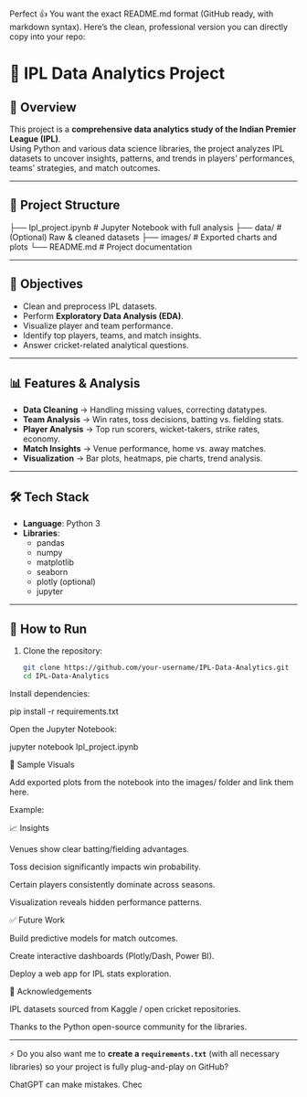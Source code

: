 Perfect 👍 You want the exact README.md format (GitHub ready, with markdown syntax). Here’s the clean, professional version you can directly copy into your repo:

# 🏏 IPL Data Analytics Project

## 📌 Overview
This project is a **comprehensive data analytics study of the Indian Premier League (IPL)**.  
Using Python and various data science libraries, the project analyzes IPL datasets to uncover insights, patterns, and trends in players’ performances, teams’ strategies, and match outcomes.  

---

## 📂 Project Structure


├── Ipl_project.ipynb # Jupyter Notebook with full analysis
├── data/ # (Optional) Raw & cleaned datasets
├── images/ # Exported charts and plots
└── README.md # Project documentation


---

## 🔑 Objectives
- Clean and preprocess IPL datasets.  
- Perform **Exploratory Data Analysis (EDA)**.  
- Visualize player and team performance.  
- Identify top players, teams, and match insights.  
- Answer cricket-related analytical questions.  

---

## 📊 Features & Analysis
- **Data Cleaning** → Handling missing values, correcting datatypes.  
- **Team Analysis** → Win rates, toss decisions, batting vs. fielding stats.  
- **Player Analysis** → Top run scorers, wicket-takers, strike rates, economy.  
- **Match Insights** → Venue performance, home vs. away matches.  
- **Visualization** → Bar plots, heatmaps, pie charts, trend analysis.  

---

## 🛠️ Tech Stack
- **Language**: Python 3  
- **Libraries**:  
  - pandas  
  - numpy  
  - matplotlib  
  - seaborn  
  - plotly (optional)  
  - jupyter  

---

## 🚀 How to Run
1. Clone the repository:
   ```bash
   git clone https://github.com/your-username/IPL-Data-Analytics.git
   cd IPL-Data-Analytics


Install dependencies:

pip install -r requirements.txt


Open the Jupyter Notebook:

jupyter notebook Ipl_project.ipynb

📸 Sample Visuals

Add exported plots from the notebook into the images/ folder and link them here.

Example:


📈 Insights

Venues show clear batting/fielding advantages.

Toss decision significantly impacts win probability.

Certain players consistently dominate across seasons.

Visualization reveals hidden performance patterns.

✅ Future Work

Build predictive models for match outcomes.

Create interactive dashboards (Plotly/Dash, Power BI).

Deploy a web app for IPL stats exploration.

🙌 Acknowledgements

IPL datasets sourced from Kaggle / open cricket repositories.

Thanks to the Python open-source community for the libraries.


---

⚡ Do you also want me to **create a `requirements.txt`** (with all necessary libraries) so your project is fully plug-and-play on GitHub?


ChatGPT can make mistakes. Chec
